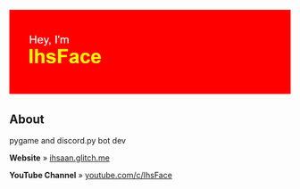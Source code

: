 ![Hey, I'm IhsFace](header.png)

## About
pygame and discord.py bot dev

**Website** » [ihsaan.glitch.me](https://ihsaan.glitch.me)

**YouTube Channel** » [youtube.com/c/IhsFace](https://youtube.com/c/IhsFace)
